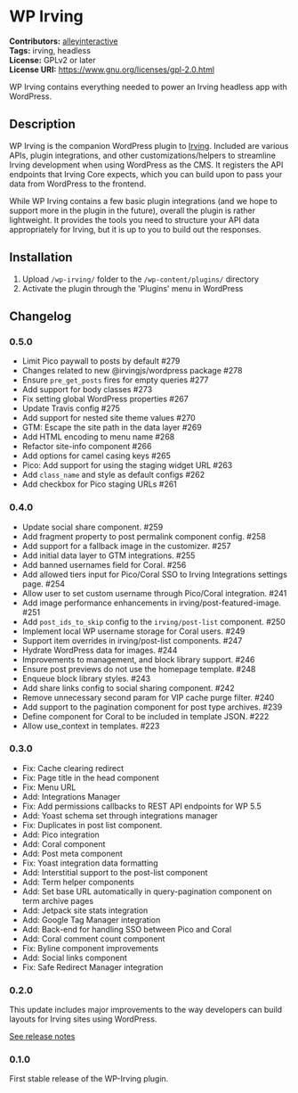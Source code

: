 # WP Irving #
**Contributors:** [alleyinteractive](https://profiles.wordpress.org/alleyinteractive/)  
**Tags:** irving, headless  
**License:** GPLv2 or later  
**License URI:** https://www.gnu.org/licenses/gpl-2.0.html  

WP Irving contains everything needed to power an Irving headless app with WordPress.

## Description ##

WP Irving is the companion WordPress plugin to [Irving](https://github.com/alleyinteractive/irving). Included are various APIs, plugin integrations, and other customizations/helpers to streamline Irving development when using WordPress as the CMS. It registers the API endpoints that Irving Core expects, which you can build upon to pass your data from WordPress to the frontend.

While WP Irving contains a few basic plugin integrations (and we hope to support more in the plugin in the future), overall the plugin is rather lightweight. It provides the tools you need to structure your API data appropriately for Irving, but it is up to you to build out the responses.

## Installation ##

1. Upload `/wp-irving/` folder to the `/wp-content/plugins/` directory
1. Activate the plugin through the 'Plugins' menu in WordPress

## Changelog ##

### 0.5.0 ###

* Limit Pico paywall to posts by default #279
* Changes related to new @irvingjs/wordpress package #278
* Ensure `pre_get_posts` fires for empty queries #277
* Add support for body classes #273
* Fix setting global WordPress properties #267
* Update Travis config #275
* Add support for nested site theme values #270
* GTM: Escape the site path in the data layer #269
* Add HTML encoding to menu name #268
* Refactor site-info component #266
* Add options for camel casing keys #265
* Pico: Add support for using the staging widget URL #263
* Add `class_name` and style as default configs #262
* Add checkbox for Pico staging URLs #261

### 0.4.0 ###

* Update social share component. #259
* Add fragment property to post permalink component config. #258
* Add support for a fallback image in the customizer. #257
* Add initial data layer to GTM integrations. #255
* Add banned usernames field for Coral. #256
* Add allowed tiers input for Pico/Coral SSO to Irving Integrations settings page. #254
* Allow user to set custom username through Pico/Coral integration. #241
* Add image performance enhancements in irving/post-featured-image. #251
* Add `post_ids_to_skip` config to the `irving/post-list` component. #250
* Implement local WP username storage for Coral users. #249
* Support item overrides in irving/post-list components. #247
* Hydrate WordPress data for images. #244
* Improvements to <head> management, and block library support. #246
* Ensure post previews do not use the homepage template. #248
* Enqueue block library styles. #243
* Add share links config to social sharing component. #242
* Remove unnecessary second param for VIP cache purge filter. #240
* Add support to the pagination component for post type archives. #239
* Define component for Coral to be included in template JSON. #222
* Allow use_context in templates. #223

### 0.3.0 ###
* Fix: Cache clearing redirect
* Fix: Page title in the head component
* Fix: Menu URL
* Add: Integrations Manager
* Fix: Add permissions callbacks to REST API endpoints for WP 5.5
* Add: Yoast schema set through integrations manager
* Fix: Duplicates in post list component.
* Add: Pico integration
* Add: Coral component
* Add: Post meta component
* Fix: Yoast integration data formatting
* Add: Interstitial support to the post-list component
* Add: Term helper components
* Add: Set base URL automatically in query-pagination component on term archive pages
* Add: Jetpack site stats integration
* Add: Google Tag Manager integration
* Add: Back-end for handling SSO between Pico and Coral
* Add: Coral comment count component
* Fix: Byline component improvements
* Add: Social links component
* Fix: Safe Redirect Manager integration

### 0.2.0 ###
This update includes major improvements to the way developers can build layouts for Irving sites using WordPress.

[See release notes](https://github.com/alleyinteractive/wp-irving/releases/tag/0.2.0)

### 0.1.0 ###
First stable release of the WP-Irving plugin.

